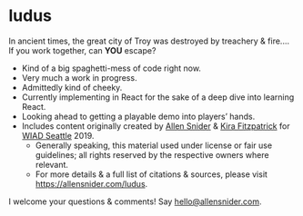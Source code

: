 # ludus
In ancient times, the great city of Troy was destroyed by treachery &amp;
fire.... If you work together, can **YOU** escape?

* Kind of a big spaghetti-mess of code right now. 
* Very much a work in progress.
* Admittedly kind of cheeky.
* Currently implementing in React for the sake of a deep dive into learning React.
* Looking ahead to getting a playable demo into players’ hands.
* Includes content originally created by [Allen Snider](https://allensnider.com) & [Kira Fitzpatrick](https://woodlandteatime.com)
  for [WIAD Seattle](https://www.worldiaday.org/events/seattle/2019) 2019.
    * Generally speaking, this material used under license or fair use guidelines; all rights reserved by the respective owners where relevant.
    * For more details & a full list of citations & sources, please visit <https://allensnider.com/ludus>.

I welcome your questions & comments! Say <hello@allensnider.com>.
